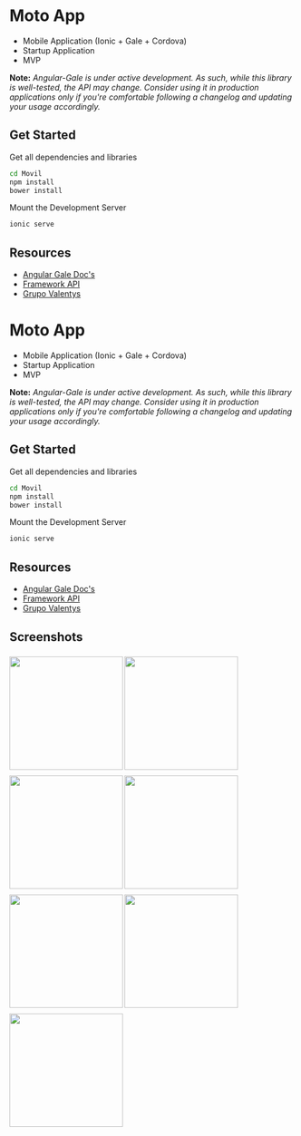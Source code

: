 # Moto App

- Mobile Application (Ionic + Gale + Cordova)
- Startup Application
- MVP

**Note:** *Angular-Gale is under active development. As such, while this library is well-tested, the API may change. Consider using it in production applications only if you're comfortable following a changelog and updating your usage accordingly.*


## Get Started

Get all dependencies and libraries

```bash
cd Movil
npm install
bower install
```
Mount the Development Server

```bash
ionic serve
```

## Resources 

- [Angular Gale Doc's](http://angular-gale.azurewebsites.net/)
- [Framework API](http://gale.azurewebsites.net/)
- [Grupo Valentys](http://www.valentys.com)

# Moto App

- Mobile Application (Ionic + Gale + Cordova)
- Startup Application
- MVP

**Note:** *Angular-Gale is under active development. As such, while this library is well-tested, the API may change. Consider using it in production applications only if you're comfortable following a changelog and updating your usage accordingly.*


## Get Started

Get all dependencies and libraries

```bash
cd Movil
npm install
bower install
```
Mount the Development Server

```bash
ionic serve
```

## Resources 

- [Angular Gale Doc's](http://angular-gale.azurewebsites.net/)
- [Framework API](http://gale.azurewebsites.net/)
- [Grupo Valentys](http://www.valentys.com)


## Screenshots

<img src="https://cloud.githubusercontent.com/assets/5934807/10914843/529d6ad8-823b-11e5-8c86-78536a348fce.PNG" width="200" align="left" vspace="5" />
<img src="https://cloud.githubusercontent.com/assets/5934807/10914850/59f52730-823b-11e5-8a2a-d54792332ca2.PNG" width="200"  align="left" vspace="5" />
<img src="https://cloud.githubusercontent.com/assets/5934807/10915025/19302ab4-823c-11e5-9c79-e234f99142e7.PNG" width="200"  align="left"  vspace="5"  />

<img src="https://cloud.githubusercontent.com/assets/5934807/10915028/1eddfafe-823c-11e5-8f43-adb17061969b.PNG" width="200"  align="left" vspace="5"  />
<img src="https://cloud.githubusercontent.com/assets/5934807/10915032/24187e2c-823c-11e5-9362-59e6bc4b9941.PNG" width="200"  align="left" vspace="5"  />
<img src="https://cloud.githubusercontent.com/assets/5934807/10915038/2805b874-823c-11e5-9fc1-77fea3a1118a.PNG" width="200"  align="left" vspace="5"  />

<img src="https://cloud.githubusercontent.com/assets/5934807/10915042/2bb72d40-823c-11e5-8927-6bf1a0d6bcfe.PNG" width="200"  align="left" vspace="5"  />


